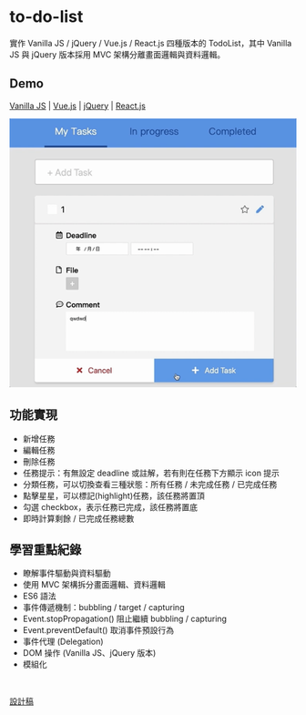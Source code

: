 # to-do-list
實作 Vanilla JS / jQuery / Vue.js / React.js 四種版本的 TodoList，其中 Vanilla JS 與 jQuery 版本採用 MVC 架構分離畫面邏輯與資料邏輯。

## Demo
[Vanilla JS](https://yachen168.github.io/TodoList/Vanilla-JS) | [Vue.js](https://yachen168.github.io/TodoList/Vue.js) | [jQuery](https://yachen168.github.io/TodoList/jQuery) | [React.js](https://github.com/yachen168/React-TodoList)


![](./images/demo.gif)


## 功能實現
- 新增任務
- 編輯任務
- 刪除任務
- 任務提示：有無設定 deadline 或註解，若有則在任務下方顯示 icon 提示
- 分類任務，可以切換查看三種狀態：所有任務 / 未完成任務 / 已完成任務
- 點擊星星，可以標記(highlight)任務，該任務將置頂
- 勾選 checkbox，表示任務已完成，該任務將置底
- 即時計算剩餘 / 已完成任務總數


## 學習重點紀錄
- 瞭解事件驅動與資料驅動
- 使用 MVC 架構拆分畫面邏輯、資料邏輯
- ES6 語法
- 事件傳遞機制：bubbling / target / capturing
- Event.stopPropagation() 阻止繼續 bubbling / capturing
- Event.preventDefault() 取消事件預設行為
- 事件代理 (Delegation)
- DOM 操作 (Vanilla JS、jQuery 版本)
- 模組化


<br>

[設計稿](https://hexschool.github.io/THE_F2E_Design/todolist/)

